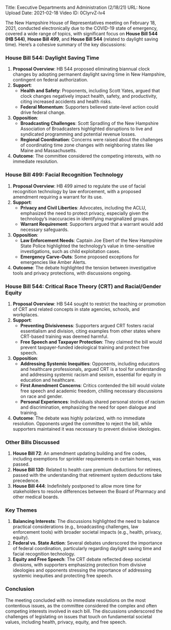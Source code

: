 Title: Executive Departments and Administration (2/18/21)
URL: None
Upload Date: 2021-02-18
Video ID: 0ClyrvZ-lv4

The New Hampshire House of Representatives meeting on February 18, 2021, conducted electronically due to the COVID-19 state of emergency, covered a wide range of topics, with significant focus on **House Bill 544 (HB 544)**, **House Bill 499**, and **House Bill 544** (related to daylight saving time). Here’s a cohesive summary of the key discussions:

### **House Bill 544: Daylight Saving Time**
1. **Proposal Overview**: HB 544 proposed eliminating biannual clock changes by adopting permanent daylight saving time in New Hampshire, contingent on federal authorization.
2. **Support**:
   - **Health and Safety**: Proponents, including Scott Yates, argued that clock changes negatively impact health, safety, and productivity, citing increased accidents and health risks.
   - **Federal Momentum**: Supporters believed state-level action could drive federal change.
3. **Opposition**:
   - **Broadcasting Challenges**: Scott Spradling of the New Hampshire Association of Broadcasters highlighted disruptions to live and syndicated programming and potential revenue losses.
   - **Regional Coordination**: Concerns were raised about the challenges of coordinating time zone changes with neighboring states like Maine and Massachusetts.
4. **Outcome**: The committee considered the competing interests, with no immediate resolution.

### **House Bill 499: Facial Recognition Technology**
1. **Proposal Overview**: HB 499 aimed to regulate the use of facial recognition technology by law enforcement, with a proposed amendment requiring a warrant for its use.
2. **Support**:
   - **Privacy and Civil Liberties**: Advocates, including the ACLU, emphasized the need to protect privacy, especially given the technology’s inaccuracies in identifying marginalized groups.
   - **Warrant Requirement**: Supporters argued that a warrant would add necessary safeguards.
3. **Opposition**:
   - **Law Enforcement Needs**: Captain Joe Ebert of the New Hampshire State Police highlighted the technology’s value in time-sensitive investigations, such as child exploitation cases.
   - **Emergency Carve-Outs**: Some proposed exceptions for emergencies like Amber Alerts.
4. **Outcome**: The debate highlighted the tension between investigative tools and privacy protections, with discussions ongoing.

### **House Bill 544: Critical Race Theory (CRT) and Racial/Gender Equity**
1. **Proposal Overview**: HB 544 sought to restrict the teaching or promotion of CRT and related concepts in state agencies, schools, and workplaces.
2. **Support**:
   - **Preventing Divisiveness**: Supporters argued CRT fosters racial essentialism and division, citing examples from other states where CRT-based training was deemed harmful.
   - **Free Speech and Taxpayer Protection**: They claimed the bill would prevent taxpayer-funded ideological training and protect free speech.
3. **Opposition**:
   - **Addressing Systemic Inequities**: Opponents, including educators and healthcare professionals, argued CRT is a tool for understanding and addressing systemic racism and sexism, essential for equity in education and healthcare.
   - **First Amendment Concerns**: Critics contended the bill would violate free speech and academic freedom, chilling necessary discussions on race and gender.
   - **Personal Experiences**: Individuals shared personal stories of racism and discrimination, emphasizing the need for open dialogue and training.
4. **Outcome**: The debate was highly polarized, with no immediate resolution. Opponents urged the committee to reject the bill, while supporters maintained it was necessary to prevent divisive ideologies.

### **Other Bills Discussed**
1. **House Bill 72**: An amendment updating building and fire codes, including exemptions for sprinkler requirements in certain homes, was passed.
2. **House Bill 130**: Related to health care premium deductions for retirees, passed with the understanding that retirement system deductions take precedence.
3. **House Bill 444**: Indefinitely postponed to allow more time for stakeholders to resolve differences between the Board of Pharmacy and other medical boards.

### **Key Themes**
1. **Balancing Interests**: The discussions highlighted the need to balance practical considerations (e.g., broadcasting challenges, law enforcement tools) with broader societal impacts (e.g., health, privacy, equity).
2. **Federal vs. State Action**: Several debates underscored the importance of federal coordination, particularly regarding daylight saving time and facial recognition technology.
3. **Equity and Free Speech**: The CRT debate reflected deep societal divisions, with supporters emphasizing protection from divisive ideologies and opponents stressing the importance of addressing systemic inequities and protecting free speech.

### **Conclusion**
The meeting concluded with no immediate resolutions on the most contentious issues, as the committee considered the complex and often competing interests involved in each bill. The discussions underscored the challenges of legislating on issues that touch on fundamental societal values, including health, privacy, equity, and free speech.
